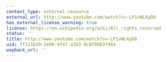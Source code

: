```yaml
---
content_type: external-resource
external_url: http://www.youtube.com/watch?v=-LP1vWLXyD8
has_external_license_warning: true
license: https://en.wikipedia.org/wiki/All_rights_reserved
status: ''
title: http://www.youtube.com/watch?v=-LP1vWLXyD8
uid: ff111b39-2e08-4f47-a363-8c8f0963f464
wayback_url: ''
---
```


